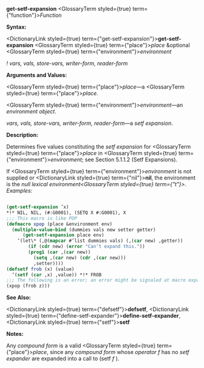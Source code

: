 **get-setf-expansion** <GlossaryTerm styled={true} term={"function"}><i>Function</i></GlossaryTerm> 



**Syntax:** 



<DictionaryLink styled={true} term={"get-setf-expansion"}><b>get-setf-expansion</b></DictionaryLink> <GlossaryTerm styled={true} term={"place"}><i>place</i></GlossaryTerm> &amp;optional <GlossaryTerm styled={true} term={"environment"}><i>environment</i></GlossaryTerm> 



*! vars, vals, store-vars, writer-form, reader-form* 



**Arguments and Values:** 



<GlossaryTerm styled={true} term={"place"}><i>place</i></GlossaryTerm>—a <GlossaryTerm styled={true} term={"place"}><i>place</i></GlossaryTerm>. 



<GlossaryTerm styled={true} term={"environment"}><i>environment</i></GlossaryTerm>—an *environment object*. 



*vars, vals, store-vars, writer-form, reader-form*—a *setf expansion*. 



**Description:** 



Determines five values constituting the *setf expansion* for <GlossaryTerm styled={true} term={"place"}><i>place</i></GlossaryTerm> in <GlossaryTerm styled={true} term={"environment"}><i>environment</i></GlossaryTerm>; see Section 5.1.1.2 (Setf Expansions). 







 



 



If <GlossaryTerm styled={true} term={"environment"}><i>environment</i></GlossaryTerm> is not supplied or <DictionaryLink styled={true} term={"nil"}><b>nil</b></DictionaryLink>, the environment is the *null lexical environment<GlossaryTerm styled={true} term={"t"}><i>. </i></GlossaryTerm>*Examples:**
```lisp

(get-setf-expansion ’x) 
*!* NIL, NIL, (#:G0001), (SETQ X #:G0001), X 
;;; This macro is like POP 
(defmacro xpop (place &environment env) 
  (multiple-value-bind (dummies vals new setter getter) 
      (get-setf-expansion place env) 
    ‘(let\* (,@(mapcar #’list dummies vals) (,(car new) ,getter)) 
	    (if (cdr new) (error "Can’t expand this.")) 
	    (prog1 (car ,(car new)) 
	      (setq ,(car new) (cdr ,(car new))) 
	      ,setter)))) 
(defsetf frob (x) (value) 
  ‘(setf (car ,x) ,value)) *!* FROB 
;;; The following is an error; an error might be signaled at macro expansion time (flet ((frob (x) (cdr x))) ;Invalid 
(xpop (frob z))) 

```
**See Also:** 



<DictionaryLink styled={true} term={"defsetf"}><b>defsetf</b></DictionaryLink>, <DictionaryLink styled={true} term={"define-setf-expander"}><b>define-setf-expander</b></DictionaryLink>, <DictionaryLink styled={true} term={"setf"}><b>setf</b></DictionaryLink> 



**Notes:** 



Any *compound form* is a valid <GlossaryTerm styled={true} term={"place"}><i>place</i></GlossaryTerm>, since any *compound form* whose *operator f* has no *setf expander* are expanded into a call to (setf *f* ). 




